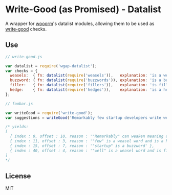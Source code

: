 # Write-Good (as Promised) - Datalist

A wrapper for [wooorm](https://github.com/wooorm)'s datalist modules, allowing
them to be used as [write-good](https://github.com/btford/write-good) checks.

## Use
```javascript
// write-good.js

var datalist = require('wgap-datalist');
var checks = {
  weasels:  { fn: datalist(require('weasels')),   explanation: 'is a weasel word' },
  buzzword: { fn: datalist(require('buzzwords')), explanation: 'is a buzzword' },
  filler:   { fn: datalist(require('fillers')),   explanation: 'is filler' },
  hedge:    { fn: datalist(require('hedges')),    explanation: 'is a hedge word' }
};
```

```javascript
// foobar.js

var writeGood = require('write-good');
var suggestions = writeGood('Remarkably few startup developers write well.');

/* yields:
[
  { index : 0, offset : 10, reason : '"Remarkably" can weaken meaning and is a weasel word' },
  { index : 11, offset : 3, reason : '"few" is a weasel word and is a hedge word' }, 
  { index : 15, offset : 7, reason : '"startup" is a buzzword' }, 
  { index : 40, offset : 4, reason : '"well" is a weasel word and is filler' }
] 
*/
```

## License
MIT